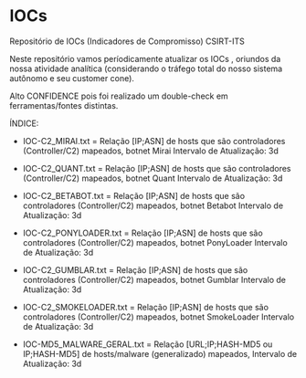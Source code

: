 # IOCs
Repositório de IOCs (Indicadores de Compromisso) CSIRT-ITS

Neste repositório vamos períodicamente atualizar os IOCs , oriundos da nossa atividade analítica (considerando o tráfego total do nosso sistema autônomo e seu customer cone).

Alto CONFIDENCE pois foi realizado um double-check em ferramentas/fontes distintas.

ÍNDICE:

- IOC-C2_MIRAI.txt = Relação [IP;ASN] de hosts que são controladores (Controller/C2) mapeados, botnet Mirai
Intervalo de Atualização: 3d

- IOC-C2_QUANT.txt = Relação [IP;ASN] de hosts que são controladores (Controller/C2) mapeados, botnet Quant
Intervalo de Atualização: 3d

- IOC-C2_BETABOT.txt = Relação [IP;ASN] de hosts que são controladores (Controller/C2) mapeados, botnet Betabot
Intervalo de Atualização: 3d

- IOC-C2_PONYLOADER.txt = Relação [IP;ASN] de hosts que são controladores (Controller/C2) mapeados, botnet PonyLoader
Intervalo de Atualização: 3d

- IOC-C2_GUMBLAR.txt = Relação [IP;ASN] de hosts que são controladores (Controller/C2) mapeados, botnet Gumblar
Intervalo de Atualização: 3d

- IOC-C2_SMOKELOADER.txt = Relação [IP;ASN] de hosts que são controladores (Controller/C2) mapeados, botnet SmokeLoader
Intervalo de Atualização: 3d

- IOC-MD5_MALWARE_GERAL.txt = Relação [URL;IP;HASH-MD5 ou IP;HASH-MD5] de hosts/malware (generalizado) mapeados, Intervalo de Atualização: 3d
